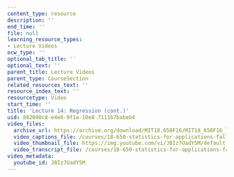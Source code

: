 ```yaml
---
content_type: resource
description: ''
end_time: ''
file: null
learning_resource_types:
- Lecture Videos
ocw_type: ''
optional_tab_title: ''
optional_text: ''
parent_title: Lecture Videos
parent_type: CourseSection
related_resources_text: ''
resource_index_text: ''
resourcetype: Video
start_time: ''
title: 'Lecture 14: Regression (cont.)'
uid: 882040c8-e4e6-9f1a-10e8-7111b7babeb4
video_files:
  archive_url: https://archive.org/download/MIT18.650F16/MIT18_650F16_lec14_300k.mp4
  video_captions_file: /courses/18-650-statistics-for-applications-fall-2016/4e6bd06b94325c52be22b908aaef0182_JBIz7UadY5M.vtt
  video_thumbnail_file: https://img.youtube.com/vi/JBIz7UadY5M/default.jpg
  video_transcript_file: /courses/18-650-statistics-for-applications-fall-2016/cf066bec1c15fc1fb941ed7e82bb1a89_JBIz7UadY5M.pdf
video_metadata:
  youtube_id: JBIz7UadY5M
---
```

